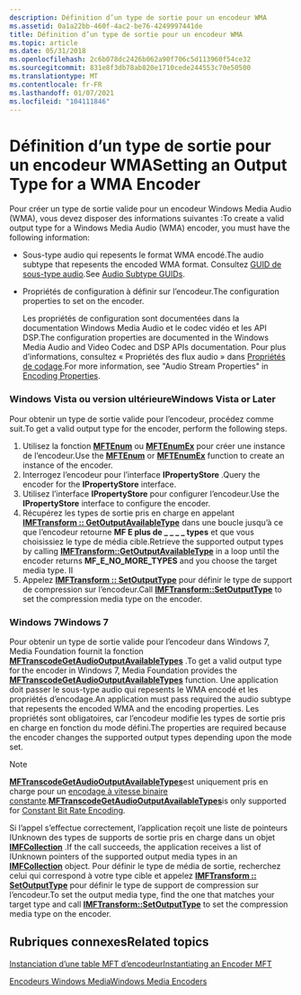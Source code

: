 ```yaml
---
description: Définition d’un type de sortie pour un encodeur WMA
ms.assetid: 0a1a22bb-460f-4ac2-be76-4249997441de
title: Définition d’un type de sortie pour un encodeur WMA
ms.topic: article
ms.date: 05/31/2018
ms.openlocfilehash: 2c6b078dc2426b062a90f706c5d113960f54ce32
ms.sourcegitcommit: 831e8f3db78ab820e1710cede244553c70e50500
ms.translationtype: MT
ms.contentlocale: fr-FR
ms.lasthandoff: 01/07/2021
ms.locfileid: "104111846"
---
```

# <a name="setting-an-output-type-for-a-wma-encoder"></a><span data-ttu-id="9db3f-103">Définition d’un type de sortie pour un encodeur WMA</span><span class="sxs-lookup"><span data-stu-id="9db3f-103">Setting an Output Type for a WMA Encoder</span></span>

<span data-ttu-id="9db3f-104">Pour créer un type de sortie valide pour un encodeur Windows Media Audio (WMA), vous devez disposer des informations suivantes :</span><span class="sxs-lookup"><span data-stu-id="9db3f-104">To create a valid output type for a Windows Media Audio (WMA) encoder, you must have the following information:</span></span>

-   <span data-ttu-id="9db3f-105">Sous-type audio qui repesents le format WMA encodé.</span><span class="sxs-lookup"><span data-stu-id="9db3f-105">The audio subtype that repesents the encoded WMA format.</span></span> <span data-ttu-id="9db3f-106">Consultez [GUID de sous-type audio](audio-subtype-guids.md).</span><span class="sxs-lookup"><span data-stu-id="9db3f-106">See [Audio Subtype GUIDs](audio-subtype-guids.md).</span></span>
-   <span data-ttu-id="9db3f-107">Propriétés de configuration à définir sur l’encodeur.</span><span class="sxs-lookup"><span data-stu-id="9db3f-107">The configuration properties to set on the encoder.</span></span>

    <span data-ttu-id="9db3f-108">Les propriétés de configuration sont documentées dans la documentation Windows Media Audio et le codec vidéo et les API DSP.</span><span class="sxs-lookup"><span data-stu-id="9db3f-108">The configuration properties are documented in the Windows Media Audio and Video Codec and DSP APIs documentation.</span></span> <span data-ttu-id="9db3f-109">Pour plus d’informations, consultez « Propriétés des flux audio » dans [Propriétés de codage](configuring-the-encoder.md).</span><span class="sxs-lookup"><span data-stu-id="9db3f-109">For more information, see "Audio Stream Properties" in [Encoding Properties](configuring-the-encoder.md).</span></span>

### <a name="windows-vista-or-later"></a><span data-ttu-id="9db3f-110">Windows Vista ou version ultérieure</span><span class="sxs-lookup"><span data-stu-id="9db3f-110">Windows Vista or Later</span></span>

<span data-ttu-id="9db3f-111">Pour obtenir un type de sortie valide pour l’encodeur, procédez comme suit.</span><span class="sxs-lookup"><span data-stu-id="9db3f-111">To get a valid output type for the encoder, perform the following steps.</span></span>

1.  <span data-ttu-id="9db3f-112">Utilisez la fonction [**MFTEnum**](/windows/desktop/api/mfapi/nf-mfapi-mftenum) ou [**MFTEnumEx**](/windows/desktop/api/mfapi/nf-mfapi-mftenumex) pour créer une instance de l’encodeur.</span><span class="sxs-lookup"><span data-stu-id="9db3f-112">Use the [**MFTEnum**](/windows/desktop/api/mfapi/nf-mfapi-mftenum) or [**MFTEnumEx**](/windows/desktop/api/mfapi/nf-mfapi-mftenumex) function to create an instance of the encoder.</span></span>
2.  <span data-ttu-id="9db3f-113">Interrogez l’encodeur pour l’interface **IPropertyStore** .</span><span class="sxs-lookup"><span data-stu-id="9db3f-113">Query the encoder for the **IPropertyStore** interface.</span></span>
3.  <span data-ttu-id="9db3f-114">Utilisez l’interface **IPropertyStore** pour configurer l’encodeur.</span><span class="sxs-lookup"><span data-stu-id="9db3f-114">Use the **IPropertyStore** interface to configure the encoder.</span></span>
4.  <span data-ttu-id="9db3f-115">Récupérez les types de sortie pris en charge en appelant [**IMFTransform :: GetOutputAvailableType**](/windows/desktop/api/mftransform/nf-mftransform-imftransform-getoutputavailabletype) dans une boucle jusqu’à ce que l’encodeur retourne **MF E plus de \_ \_ \_ \_ types** et que vous choisissiez le type de média cible.</span><span class="sxs-lookup"><span data-stu-id="9db3f-115">Retrieve the supported output types by calling [**IMFTransform::GetOutputAvailableType**](/windows/desktop/api/mftransform/nf-mftransform-imftransform-getoutputavailabletype) in a loop until the encoder returns **MF\_E\_NO\_MORE\_TYPES** and you choose the target media type.</span></span> <span data-ttu-id="9db3f-116">I</span><span class="sxs-lookup"><span data-stu-id="9db3f-116">I</span></span>
5.  <span data-ttu-id="9db3f-117">Appelez [**IMFTransform :: SetOutputType**](/windows/desktop/api/mftransform/nf-mftransform-imftransform-setoutputtype) pour définir le type de support de compression sur l’encodeur.</span><span class="sxs-lookup"><span data-stu-id="9db3f-117">Call [**IMFTransform::SetOutputType**](/windows/desktop/api/mftransform/nf-mftransform-imftransform-setoutputtype) to set the compression media type on the encoder.</span></span>

### <a name="windows-7"></a><span data-ttu-id="9db3f-118">Windows 7</span><span class="sxs-lookup"><span data-stu-id="9db3f-118">Windows 7</span></span>

<span data-ttu-id="9db3f-119">Pour obtenir un type de sortie valide pour l’encodeur dans Windows 7, Media Foundation fournit la fonction [**MFTranscodeGetAudioOutputAvailableTypes**](/windows/desktop/api/mfidl/nf-mfidl-mftranscodegetaudiooutputavailabletypes) .</span><span class="sxs-lookup"><span data-stu-id="9db3f-119">To get a valid output type for the encoder in Windows 7, Media Foundation provides the [**MFTranscodeGetAudioOutputAvailableTypes**](/windows/desktop/api/mfidl/nf-mfidl-mftranscodegetaudiooutputavailabletypes) function.</span></span> <span data-ttu-id="9db3f-120">Une application doit passer le sous-type audio qui repesents le WMA encodé et les propriétés d’encodage.</span><span class="sxs-lookup"><span data-stu-id="9db3f-120">An application must pass required the audio subtype that repesents the encoded WMA and the encoding properties.</span></span> <span data-ttu-id="9db3f-121">Les propriétés sont obligatoires, car l’encodeur modifie les types de sortie pris en charge en fonction du mode défini.</span><span class="sxs-lookup"><span data-stu-id="9db3f-121">The properties are required because the encoder changes the supported output types depending upon the mode set.</span></span>

> [!Note]  
> <span data-ttu-id="9db3f-122">[**MFTranscodeGetAudioOutputAvailableTypes**](/windows/desktop/api/mfidl/nf-mfidl-mftranscodegetaudiooutputavailabletypes)est uniquement pris en charge pour un [encodage à vitesse binaire constante](constant-bit-rate-encoding.md).</span><span class="sxs-lookup"><span data-stu-id="9db3f-122">[**MFTranscodeGetAudioOutputAvailableTypes**](/windows/desktop/api/mfidl/nf-mfidl-mftranscodegetaudiooutputavailabletypes)is only supported for [Constant Bit Rate Encoding](constant-bit-rate-encoding.md).</span></span>

 

<span data-ttu-id="9db3f-123">Si l’appel s’effectue correctement, l’application reçoit une liste de pointeurs IUnknown des types de supports de sortie pris en charge dans un objet [**IMFCollection**](/windows/desktop/api/mfobjects/nn-mfobjects-imfcollection) .</span><span class="sxs-lookup"><span data-stu-id="9db3f-123">If the call succeeds, the application receives a list of IUnknown pointers of the supported output media types in an [**IMFCollection**](/windows/desktop/api/mfobjects/nn-mfobjects-imfcollection) object.</span></span> <span data-ttu-id="9db3f-124">Pour définir le type de média de sortie, recherchez celui qui correspond à votre type cible et appelez [**IMFTransform :: SetOutputType**](/windows/desktop/api/mftransform/nf-mftransform-imftransform-setoutputtype) pour définir le type de support de compression sur l’encodeur.</span><span class="sxs-lookup"><span data-stu-id="9db3f-124">To set the output media type, find the one that matches your target type and call [**IMFTransform::SetOutputType**](/windows/desktop/api/mftransform/nf-mftransform-imftransform-setoutputtype) to set the compression media type on the encoder.</span></span>

## <a name="related-topics"></a><span data-ttu-id="9db3f-125">Rubriques connexes</span><span class="sxs-lookup"><span data-stu-id="9db3f-125">Related topics</span></span>

<dl> <dt>

[<span data-ttu-id="9db3f-126">Instanciation d’une table MFT d’encodeur</span><span class="sxs-lookup"><span data-stu-id="9db3f-126">Instantiating an Encoder MFT</span></span>](instantiating-the-encoder-mft.md)
</dt> <dt>

[<span data-ttu-id="9db3f-127">Encodeurs Windows Media</span><span class="sxs-lookup"><span data-stu-id="9db3f-127">Windows Media Encoders</span></span>](windows-media-encoders.md)
</dt> </dl>

 

 



